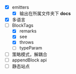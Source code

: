 - [x] emitters
  - [x] 输出在所属文件夹下 **docs**
- [x] 多语言
- [ ] BlockTags
  - [x] remarks
  - [x] see
  - [x] throws
  - [ ] typeParam
- [ ] 策略模式，解耦合
- [ ] appendBlock api
- [ ] 静态站点
